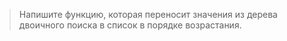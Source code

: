 > Напишите функцию, которая переносит значения из дерева двоичного поиска в список в порядке возрастания.
